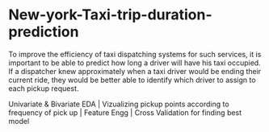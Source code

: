 # New-york-Taxi-trip-duration-prediction 
To improve the efficiency of taxi dispatching systems for such services, it is important to be able to predict 
how long a driver will have his taxi occupied. If a dispatcher knew approximately when a taxi driver would be 
ending their current ride, they would be better able to identify which driver to assign to each pickup request.

Univariate & Bivariate EDA | Vizualizing pickup points according to frequency of pick up | Feature Engg |
Cross Validation for finding best model
